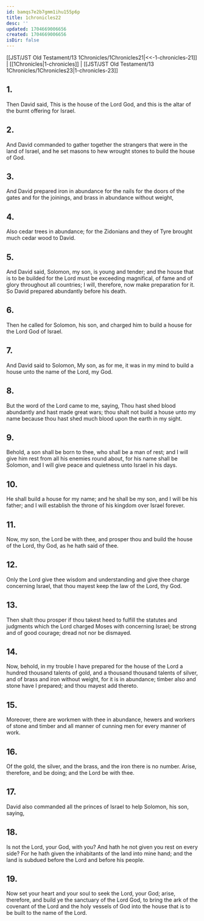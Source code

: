 ```yaml
---
id: bamqs7e2b7gmm1ihu155p6p
title: 1chronicles22
desc: ''
updated: 1704669006656
created: 1704669006656
isDir: false
---
```

[[JST/JST Old Testament/13 1Chronicles/1Chronicles21|<<-1-chronicles-21]] | [[1Chronicles|1-chronicles]] | [[JST/JST Old Testament/13 1Chronicles/1Chronicles23|1-chronicles-23]]
## 1.
Then David said, This is the house of the Lord God, and this is the altar of the burnt offering for Israel.
## 2.
And David commanded to gather together the strangers that were in the land of Israel, and he set masons to hew wrought stones to build the house of God.
## 3.
And David prepared iron in abundance for the nails for the doors of the gates and for the joinings, and brass in abundance without weight,
## 4.
Also cedar trees in abundance; for the Zidonians and they of Tyre brought much cedar wood to David.
## 5.
And David said, Solomon, my son, is young and tender; and the house that is to be builded for the Lord must be exceeding magnifical, of fame and of glory throughout all countries; I will, therefore, now make preparation for it. So David prepared abundantly before his death.
## 6.
Then he called for Solomon, his son, and charged him to build a house for the Lord God of Israel.
## 7.
And David said to Solomon, My son, as for me, it was in my mind to build a house unto the name of the Lord, my God.
## 8.
But the word of the Lord came to me, saying, Thou hast shed blood abundantly and hast made great wars; thou shalt not build a house unto my name because thou hast shed much blood upon the earth in my sight.
## 9.
Behold, a son shall be born to thee, who shall be a man of rest; and I will give him rest from all his enemies round about, for his name shall be Solomon, and I will give peace and quietness unto Israel in his days.
## 10.
He shall build a house for my name; and he shall be my son, and I will be his father; and I will establish the throne of his kingdom over Israel forever.
## 11.
Now, my son, the Lord be with thee, and prosper thou and build the house of the Lord, thy God, as he hath said of thee.
## 12.
Only the Lord give thee wisdom and understanding and give thee charge concerning Israel, that thou mayest keep the law of the Lord, thy God.
## 13.
Then shalt thou prosper if thou takest heed to fulfill the statutes and judgments which the Lord charged Moses with concerning Israel; be strong and of good courage; dread not nor be dismayed.
## 14.
Now, behold, in my trouble I have prepared for the house of the Lord a hundred thousand talents of gold, and a thousand thousand talents of silver, and of brass and iron without weight, for it is in abundance; timber also and stone have I prepared; and thou mayest add thereto.
## 15.
Moreover, there are workmen with thee in abundance, hewers and workers of stone and timber and all manner of cunning men for every manner of work.
## 16.
Of the gold, the silver, and the brass, and the iron there is no number. Arise, therefore, and be doing; and the Lord be with thee.
## 17.
David also commanded all the princes of Israel to help Solomon, his son, saying,
## 18.
Is not the Lord, your God, with you? And hath he not given you rest on every side? For he hath given the inhabitants of the land into mine hand; and the land is subdued before the Lord and before his people.
## 19.
Now set your heart and your soul to seek the Lord, your God; arise, therefore, and build ye the sanctuary of the Lord God, to bring the ark of the covenant of the Lord and the holy vessels of God into the house that is to be built to the name of the Lord.

